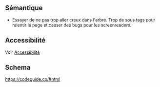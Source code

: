 
## Sémantique
- Essayer de ne pas trop aller creux dans l'arbre. Trop de sous tags pour ralentir la page et causer des bugs pour les screenreaders.

## Accessibilité
Voir [Accessibilité](accessibilite)

## Schema

https://codeguide.co/#html